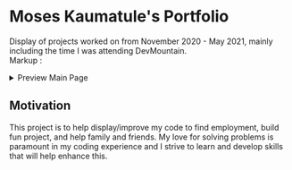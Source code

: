 # Moses Kaumatule's Portfolio
Display of projects worked on from November 2020 - May 2021, mainly including the time I was attending DevMountain.          
Markup : <details>
           <summary>Preview Main Page</summary>
           ![image](https://user-images.githubusercontent.com/72669250/109409618-8bd16580-7951-11eb-8e47-b904277362a0.png)
         </details>


Motivation
----------
This project is to help display/improve my code to find employment, build fun project, and help family and friends. 
My love for solving problems is paramount in my coding experience and I strive to learn and develop skills that will help enhance this.



